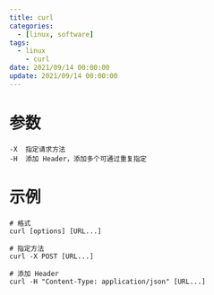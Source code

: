 ```yaml
---
title: curl
categories:
  - [linux, software]
tags:
  - linux
    - curl
date: 2021/09/14 00:00:00
update: 2021/09/14 00:00:00
---
```


# 参数

```shell
-X	指定请求方法
-H  添加 Header，添加多个可通过重复指定
```

# 示例

```shell
# 格式
curl [options] [URL...]

# 指定方法
curl -X POST [URL...]

# 添加 Header
curl -H "Content-Type: application/json" [URL...]
```

